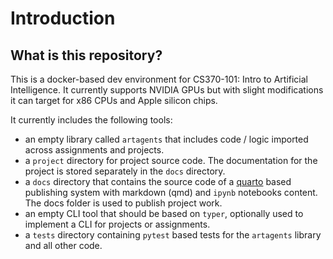 # Introduction

## What is this repository?

This is a docker-based dev environment for CS370-101: Intro to Artificial Intelligence. It currently supports NVIDIA GPUs but with slight modifications it can target for x86 CPUs and Apple silicon chips. 

It currently includes the following tools:

* an empty library called `artagents` that includes code / logic imported across assignments and projects.
* a `project` directory for project source code. The documentation for the project is stored separately in the `docs` directory. 
* a `docs` directory that contains the source code of a [quarto](https://quarto.org/) based publishing system with markdown (qmd) and `ipynb` notebooks content. The docs folder is used to publish project work. 
* an empty CLI tool that should be based on `typer`, optionally used to implement a CLI for projects or assignments. 
* a `tests` directory containing `pytest` based tests for the `artagents` library and all other code.